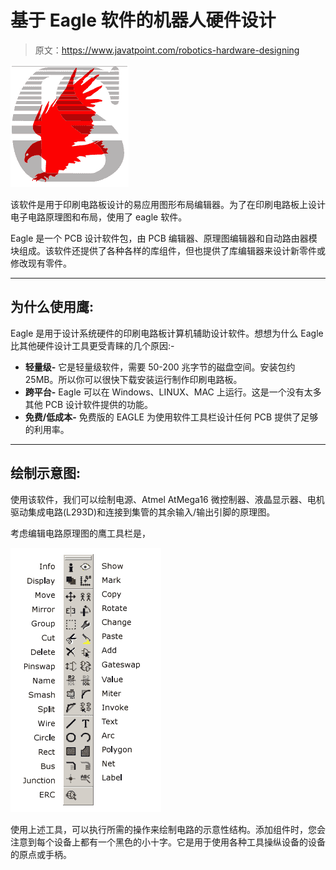 # 基于 Eagle 软件的机器人硬件设计

> 原文：<https://www.javatpoint.com/robotics-hardware-designing>

![Robotics hardware designing](img/055a1ac17a8727b113db61307e7e270e.png)

该软件是用于印刷电路板设计的易应用图形布局编辑器。为了在印刷电路板上设计电子电路原理图和布局，使用了 eagle 软件。

Eagle 是一个 PCB 设计软件包，由 PCB 编辑器、原理图编辑器和自动路由器模块组成。该软件还提供了各种各样的库组件，但也提供了库编辑器来设计新零件或修改现有零件。

* * *

## 为什么使用鹰:

Eagle 是用于设计系统硬件的印刷电路板计算机辅助设计软件。想想为什么 Eagle 比其他硬件设计工具更受青睐的几个原因:-

*   **轻量级-** 它是轻量级软件，需要 50-200 兆字节的磁盘空间。安装包约 25MB。所以你可以很快下载安装运行制作印刷电路板。
*   **跨平台-** Eagle 可以在 Windows、LINUX、MAC 上运行。这是一个没有太多其他 PCB 设计软件提供的功能。
*   **免费/低成本-** 免费版的 EAGLE 为使用软件工具栏设计任何 PCB 提供了足够的利用率。

* * *

## 绘制示意图:

使用该软件，我们可以绘制电源、Atmel AtMega16 微控制器、液晶显示器、电机驱动集成电路(L293D)和连接到集管的其余输入/输出引脚的原理图。

考虑编辑电路原理图的鹰工具栏是，

![Robotics hardware designing2](img/3b6b2a039716df00cdcc9d4b81b4c271.png)

使用上述工具，可以执行所需的操作来绘制电路的示意性结构。添加组件时，您会注意到每个设备上都有一个黑色的小十字。它是用于使用各种工具操纵设备的设备的原点或手柄。